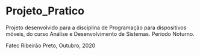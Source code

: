 # Projeto_Pratico

Projeto desenvolvido para a disciplina de Programação para dispositivos móveis, do curso Análise e Desenvolvimento de Sistemas.
Período Noturno.


Fatec Ribeirão Preto, Outubro, 2020
